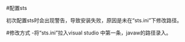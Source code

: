 #配置sts

初次配置sts时会出现警告，导致安装失败，原因是未在“sts.ini”下修改路径。

#修改方式
-将“sts.ini”拉入visual studio 中第一条，javaw的路径录入。
